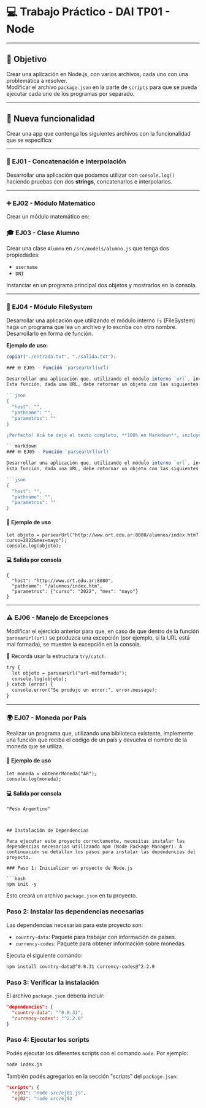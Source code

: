 # 💻 Trabajo Práctico - DAI TP01 - Node

---

## 🎯 Objetivo

Crear una aplicación en Node.js, con varios archivos, cada uno con una problemática a resolver.  
Modificar el archivo `package.json` en la parte de `scripts` para que se pueda ejecutar cada uno de los programas por separado.

---

## 📂 Nueva funcionalidad

Crear una app que contenga los siguientes archivos con la funcionalidad que se especifica:

---

### 🧪 EJ01 - Concatenación e Interpolación

Desarrollar una aplicación que podamos utilizar con `console.log()` haciendo pruebas con dos **strings**, concatenarlos e interpolarlos.

---

### ➕ EJ02 - Módulo Matemático

Crear un módulo matemático en:

### 🎓 EJ03 - Clase Alumno

Crear una clase `Alumno` en `/src/models/alumno.js` que tenga dos propiedades:

- `username`
- `DNI`

Instanciar en un programa principal dos objetos y mostrarlos en la consola.

---

### 📁 EJ04 - Módulo FileSystem

Desarrollar una aplicación que utilizando el módulo interno `fs` (FileSystem) haga un programa que lea un archivo y lo escriba con otro nombre.  
Desarrollarlo en forma de función.

**Ejemplo de uso:**

```javascript
copiar("./entrada.txt", "./salida.txt");

### 🌐 EJ05 - Función `parsearUrl(url)`

Desarrollar una aplicación que, utilizando el módulo interno `url`, invoque a una función llamada `parsearUrl(url)`.  
Esta función, dada una URL, debe retornar un objeto con las siguientes propiedades:

```json
{
  "host": "",
  "pathname": "",
  "parametros": ""
}

¡Perfecto! Acá te dejo el texto completo, **100% en Markdown**, incluyendo también el ejemplo de uso y la salida por consola en formato de **bloques de código correctamente etiquetados**, tal como lo pide un README bien hecho:

```markdown
### 🌐 EJ05 - Función `parsearUrl(url)`

Desarrollar una aplicación que, utilizando el módulo interno `url`, invoque a una función llamada `parsearUrl(url)`.  
Esta función, dada una URL, debe retornar un objeto con las siguientes propiedades:

```json
{
  "host": "",
  "pathname": "",
  "parametros": ""
}
```

#### 📌 Ejemplo de uso

```
let objeto = parsearUrl("http://www.ort.edu.ar:8080/alumnos/index.htm?curso=2022&mes=mayo");
console.log(objeto);
```

#### 💻 Salida por consola

```
{
  "host": "http://www.ort.edu.ar:8080",
  "pathname": "/alumnos/index.htm",
  "parametros": {"curso": "2022", "mes": "mayo"}
}
```

---

### ⚠️ EJ06 - Manejo de Excepciones

Modificar el ejercicio anterior para que, en caso de que dentro de la función `parsearUrl(url)` se produzca una excepción (por ejemplo, si la URL está mal formada), se muestre la excepción en la consola.

📌 Recordá usar la estructura `try/catch`.

```markdown
try {
  let objeto = parsearUrl("url-malformada");
  console.log(objeto);
} catch (error) {
  console.error("Se produjo un error:", error.message);
}
```

---

### 🌍 EJ07 - Moneda por País

Realizar un programa que, utilizando una biblioteca existente, implemente una función que reciba el código de un país y devuelva el nombre de la moneda que se utiliza.

#### 📌 Ejemplo de uso

```markdown
let moneda = obtenerMoneda("AR");
console.log(moneda);
```

#### 💻 Salida por consola

```markdown
"Peso Argentino"
```
```


## Instalación de Dependencias

Para ejecutar este proyecto correctamente, necesitas instalar las dependencias necesarias utilizando npm (Node Package Manager). A continuación se detallan los pasos para instalar las dependencias del proyecto.

### Paso 1: Inicializar un proyecto de Node.js

```bash
npm init -y
```

Esto creará un archivo `package.json` en tu proyecto.

### Paso 2: Instalar las dependencias necesarias

Las dependencias necesarias para este proyecto son:

- `country-data`: Paquete para trabajar con información de países.
- `currency-codes`: Paquete para obtener información sobre monedas.

Ejecuta el siguiente comando:

```bash
npm install country-data@^0.0.31 currency-codes@^2.2.0
```

### Paso 3: Verificar la instalación

El archivo `package.json` debería incluir:

```json
"dependencies": {
  "country-data": "^0.0.31",
  "currency-codes": "^2.2.0"
}
```

### Paso 4: Ejecutar los scripts

Podés ejecutar los diferentes scripts con el comando `node`. Por ejemplo:

```bash
node index.js
```

También podés agregarlos en la sección "scripts" del `package.json`:

```json
"scripts": {
  "ej01": "node src/ej01.js",
  "ej02": "node src/ej02